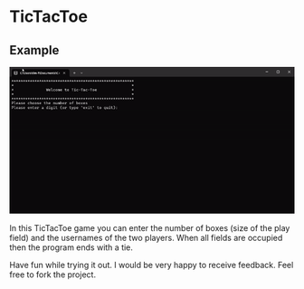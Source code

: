 # TicTacToe

## Example

![Example Play Round](TicTacToe_play_round.gif)

In this TicTacToe game you can enter the number of boxes (size of the play field) and the usernames of the two players. When all fields are occupied then the program ends with a tie.

Have fun while trying it out. I would be very happy to receive feedback. Feel free to fork the project.
